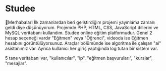 # Studee
🎉Merhabalar! İlk zamanlardan beri geliştirdiğim projemi yayınlama zamanı geldi diye düşünüyorum. Projemde PHP, HTML, CSS, JavaScript dillerini ve  MySQL veritabanı kullandım. Studee online eğitim platformudur. Genel 2 hesap seçeneği vardır "Eğitmen" veya "Öğrenci", videoda ise Eğitmen hesabını görüntülüyorsunuz. Araçlar bölümünde ise algoritma ile çalışan "ai" asistanımız var. Ayrıca kullanıcı her giriş yaptığında log tutan bir sistem var.


5 tane veritabanı var, "kullanıcılar", "ip", "eğitmen başvuruları", "kurslar", "mesajlar".
